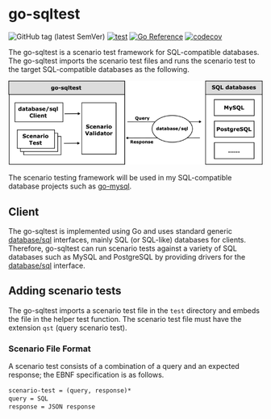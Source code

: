# go-sqltest

![GitHub tag (latest SemVer)](https://img.shields.io/github/v/tag/cybergarage/go-sqltest)
[![test](https://github.com/cybergarage/go-sqltest/actions/workflows/make.yml/badge.svg)](https://github.com/cybergarage/go-sqltest/actions/workflows/make.yml)
[![Go Reference](https://pkg.go.dev/badge/github.com/cybergarage/go-sqltest.svg)](https://pkg.go.dev/github.com/cybergarage/go-sqltest)
[![codecov](https://codecov.io/gh/cybergarage/go-sqltest/graph/badge.svg?token=YQB7QR3VEG)](https://codecov.io/gh/cybergarage/go-sqltest)

The go-sqltest is a scenario test framework for SQL-compatible databases. 
The go-sqltest imports the scenario test files and runs the scenario test to the target SQL-compatible databases as the following.

![](doc/img/framework.png)

The scenario testing framework will be used in my SQL-compatible database projects such as [go-mysql](https://github.com/cybergarage/go-mysql).

## Client

The go-sqltest is implemented using Go and uses standard generic [database/sql](https://pkg.go.dev/database/sql) interfaces, mainly SQL (or SQL-like) databases for clients. Therefore, go-sqltest can run scenario tests against a variety of SQL databases such as MySQL and PostgreSQL by providing drivers for the [database/sql](https://pkg.go.dev/database/sql) interface.

## Adding scenario tests

The go-sqltest imports a scenario test file in the `test` directory and embeds the file in the helper test function. The scenario test file must have the extension `qst` (query scenario test).

### Scenario File Format

A scenario test consists of a combination of a query and an expected response; the EBNF specification is as follows.

```
scenario-test = (query, response)*
query = SQL
response = JSON response
```

